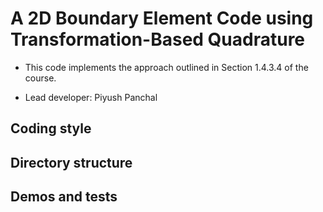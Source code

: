 # A 2D Boundary Element Code using Transformation-Based Quadrature

* This code implements the approach outlined in Section 1.4.3.4 of the course.

* Lead developer: Piyush Panchal

## Coding style

## Directory structure

## Demos and tests
